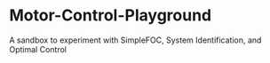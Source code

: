 # Motor-Control-Playground
A sandbox to experiment with SimpleFOC, System Identification, and Optimal Control
